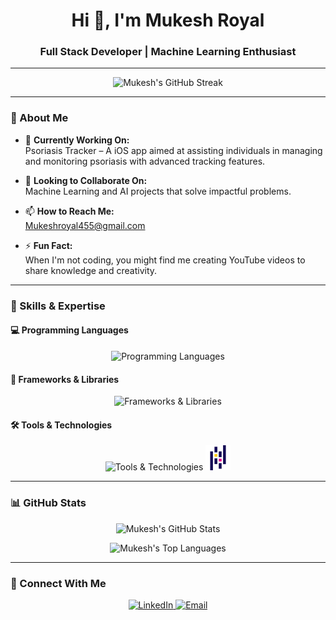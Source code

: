 <h1 align="center">Hi 👋, I'm Mukesh Royal</h1>
<h3 align="center">Full Stack Developer | Machine Learning Enthusiast</h3>

---

<p align="center">
  <img src="https://github-readme-streak-stats.herokuapp.com/?user=mukeshroyal1&theme=radical" alt="Mukesh's GitHub Streak" />
</p>

---

### 🌟 About Me  

- 🔭 **Currently Working On:**  
  Psoriasis Tracker – A iOS app aimed at assisting individuals in managing and monitoring psoriasis with advanced tracking features.  

- 👯 **Looking to Collaborate On:**  
  Machine Learning and AI projects that solve impactful problems.

- 📫 **How to Reach Me:**  
  [Mukeshroyal455@gmail.com](mailto:Mukeshroyal455@gmail.com)

- ⚡ **Fun Fact:**  
  When I'm not coding, you might find me creating YouTube videos to share knowledge and creativity.

---

### 🚀 Skills & Expertise  

#### 💻 Programming Languages  
<p align="center">
  <img src="https://skillicons.dev/icons?i=python,js,html,css" alt="Programming Languages" />
</p>

#### 🔧 Frameworks & Libraries  
<p align="center">
  <img src="https://skillicons.dev/icons?i=react,angular,nodejs,django,nestjs" alt="Frameworks & Libraries" />
</p>

#### 🛠️ Tools & Technologies  
<p align="center">
  <img src="https://skillicons.dev/icons?i=firebase,blender,tailwind" alt="Tools & Technologies" />
  <img src="https://raw.githubusercontent.com/devicons/devicon/master/icons/pandas/pandas-original.svg" alt="pandas" width="40" height="40" />
</p>


---

### 📊 GitHub Stats  

<p align="center">
  <img src="https://github-readme-stats.vercel.app/api?username=mukeshroyal1&show_icons=true&theme=radical" alt="Mukesh's GitHub Stats" />
</p>

<p align="center">
  <img src="https://github-readme-stats.vercel.app/api/top-langs/?username=mukeshroyal1&layout=compact&theme=radical" alt="Mukesh's Top Languages" />
</p>

---

### 🤝 Connect With Me  
<p align="center">
  <a href="https://linkedin.com/in/mukeshroyal" target="_blank">
    <img src="https://img.shields.io/badge/LinkedIn-0077B5?style=for-the-badge&logo=linkedin&logoColor=white" alt="LinkedIn" />
  </a>
  <a href="mailto:Mukeshroyal455@gmail.com">
    <img src="https://img.shields.io/badge/Email-D14836?style=for-the-badge&logo=gmail&logoColor=white" alt="Email" />
  </a>
</p>
